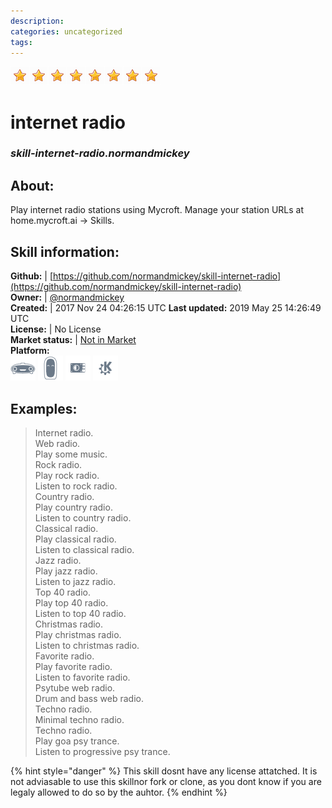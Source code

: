```yaml
--- 
description: 
categories: uncategorized   
tags:   
---
```


![](../.gitbook/assets/star.png)![](../.gitbook/assets/star.png)![](../.gitbook/assets/star.png)![](../.gitbook/assets/star.png)![](../.gitbook/assets/star.png)![](../.gitbook/assets/star.png)![](../.gitbook/assets/star.png)![](../.gitbook/assets/star.png)  
# internet radio  
### _skill-internet-radio.normandmickey_  
## About:  
Play internet radio stations using Mycroft.
Manage your station URLs at home.mycroft.ai -> Skills.

## Skill information:  
**Github:** | [https://github.com/normandmickey/skill-internet-radio](https://github.com/normandmickey/skill-internet-radio)  
**Owner:** | [@normandmickey](https://github.com/normandmickey)  
**Created:** | 2017 Nov 24 04:26:15 UTC  **Last updated:** 2019 May 25 14:26:49 UTC  
**License:** | No License  
**Market status:** | [Not in Market](https://market.mycroft.ai/skill/)  
**Platform:**  
 ![](../.gitbook/assets/mark-1-icon.png)  ![](../.gitbook/assets/mark-2-icon.png)  ![](../.gitbook/assets/picroft-icon.png)  ![](../.gitbook/assets/kde.png)   
## Examples:  
> Internet radio.  
> Web radio.  
> Play some music.  
> Rock radio.  
> Play rock radio.  
> Listen to rock radio.  
> Country radio.  
> Play country radio.  
> Listen to country radio.  
> Classical radio.  
> Play classical radio.  
> Listen to classical radio.  
> Jazz radio.  
> Play jazz radio.  
> Listen to jazz radio.  
> Top 40 radio.  
> Play top 40 radio.  
> Listen to top 40 radio.  
> Christmas radio.  
> Play christmas radio.  
> Listen to christmas radio.  
> Favorite radio.  
> Play favorite radio.  
> Listen to favorite radio.  
> Psytube web radio.  
> Drum and bass web radio.  
> Techno radio.  
> Minimal techno radio.  
> Techno radio.  
> Play goa psy trance.  
> Listen to progressive psy trance.  
  
{% hint style="danger" %}
This skill dosnt have any license attatched. It is not adviasable to use this skillnor fork or clone, as you dont know if you are legaly allowed to do so by the auhtor.
{% endhint %}
